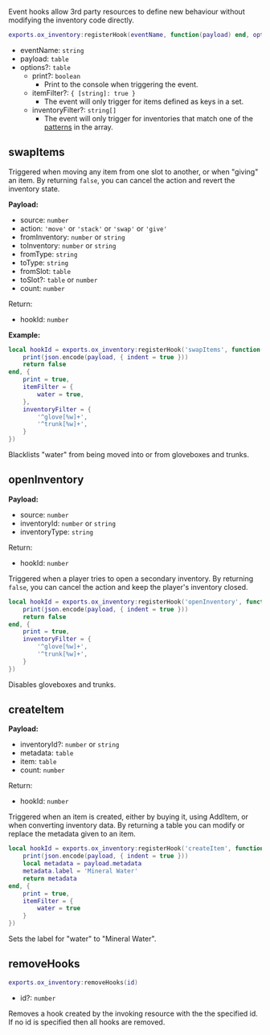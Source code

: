Event hooks allow 3rd party resources to define new behaviour without modifying the inventory code directly.

```lua
exports.ox_inventory:registerHook(eventName, function(payload) end, options)
```

- eventName: `string`
- payload: `table`
- options?: `table`
  - print?: `boolean`
    - Print to the console when triggering the event.
  - itemFilter?: `{ [string]: true }`
    - The event will only trigger for items defined as keys in a set.
  - inventoryFilter?: `string[]`
    - The event will only trigger for inventories that match one of the [patterns](<http://www.easyuo.com/openeuo/wiki/index.php/Lua_Patterns_and_Captures_(Regular_Expressions)>) in the array.

## swapItems

Triggered when moving any item from one slot to another, or when "giving" an item.
By returning `false`, you can cancel the action and revert the inventory state.

**Payload:**

- source: `number`
- action: `'move'` or `'stack'` or `'swap'` or `'give'`
- fromInventory: `number` or `string`
- toInventory: `number` or `string`
- fromType: `string`
- toType: `string`
- fromSlot: `table`
- toSlot?: `table` or `number`
- count: `number`

Return:

- hookId: `number`

**Example:**

```lua
local hookId = exports.ox_inventory:registerHook('swapItems', function(payload)
    print(json.encode(payload, { indent = true }))
    return false
end, {
    print = true,
    itemFilter = {
        water = true,
    },
    inventoryFilter = {
        '^glove[%w]+',
        '^trunk[%w]+',
    }
})
```

Blacklists "water" from being moved into or from gloveboxes and trunks.

## openInventory

**Payload:**

- source: `number`
- inventoryId: `number` or `string`
- inventoryType: `string`

Return:

- hookId: `number`

Triggered when a player tries to open a secondary inventory.
By returning `false`, you can cancel the action and keep the player's inventory closed.

```lua
local hookId = exports.ox_inventory:registerHook('openInventory', function(payload)
    print(json.encode(payload, { indent = true }))
    return false
end, {
    print = true,
    inventoryFilter = {
        '^glove[%w]+',
        '^trunk[%w]+',
    }
})
```

Disables gloveboxes and trunks.

## createItem

**Payload:**

- inventoryId?: `number` or `string`
- metadata: `table`
- item: `table`
- count: `number`

Return:

- hookId: `number`

Triggered when an item is created, either by buying it, using AddItem, or when converting inventory data.
By returning a table you can modify or replace the metadata given to an item.

```lua
local hookId = exports.ox_inventory:registerHook('createItem', function(payload)
    print(json.encode(payload, { indent = true }))
    local metadata = payload.metadata
    metadata.label = 'Mineral Water'
    return metadata
end, {
    print = true,
    itemFilter = {
        water = true
    }
})
```

Sets the label for "water" to "Mineral Water".

## removeHooks

```lua
exports.ox_inventory:removeHooks(id)
```

- id?: `number`

Removes a hook created by the invoking resource with the the specified id.
If no id is specified then all hooks are removed.
